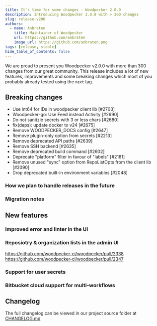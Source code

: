 ```yaml
---
title: It's time for some changes - Woodpecker 2.0.0
description: Introducing Woodpecker 2.0.0 with > 300 changes
slug: release-v200
authors:
  - name: Anbraten
    title: Maintainer of Woodpecker
    url: https://github.com/anbraten
    image_url: https://github.com/anbraten.png
tags: [release, stable]
hide_table_of_contents: false
---
```


We are proud to present you Woodpecker v2.0.0 with more than 300 changes from our great community. This release includes a lot of new features, improvements and some breaking changes which most of you probably already tested using the `next` tag.

<!--truncate-->

## Breaking changes

- Use int64 for IDs in woodpecker client lib [#2703]
- Woodpecker-go: Use Feed instead Activity [#2690]
- Do not sanitzie secrets with 3 or less chars [#2680]
- fix(deps): update docker to v24 [#2675]
- Remove WOODPECKER_DOCS config [#2647]
- Remove plugin-only option from secrets [#2213]
- Remove deprecated API paths [#2639]
- Remove SSH backend [#2635]
- Remove deprecated build command [#2602]
- Deprecate "platform" filter in favour of "labels" [#2181]
- Remove unused "sync" option from RepoListOpts from the client lib [#2090]
- Drop deprecated built-in environment variables [#2048]

### How we plan to handle releases in the future

### Migration notes

## New features

### Improved error and linter in the UI

### Reposiotry & organization lists in the admin UI

<https://github.com/woodpecker-ci/woodpecker/pull/2338>
<https://github.com/woodpecker-ci/woodpecker/pull/2347>

### Support for user secrets

### Bitbucket cloud support for multi-workflows

## Changelog

The full changelog can be viewed in our project source folder at [CHANGELOG.md](https://github.com/woodpecker-ci/woodpecker/blob/v1.0.0/CHANGELOG.md)
